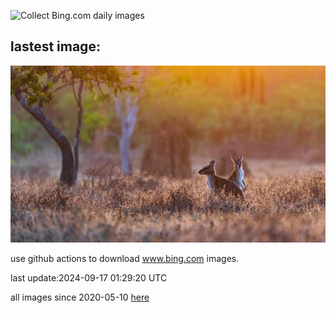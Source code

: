 ![Collect Bing.com daily images](https://github.com/counter2015/bing-daily-images/workflows/Collect%20Bing.com%20daily%20images/badge.svg)
## lastest image:
![](images/SunriseWallabies.jpg)

use github actions to download www.bing.com images.

last update:2024-09-17 01:29:20 UTC

all images since 2020-05-10 [here](https://github.com/counter2015/bing-daily-images/tree/master/images) 

